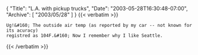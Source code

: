 {
  "Title": "L.A. with pickup trucks",
  "Date": "2003-05-28T16:30:48-07:00",
  "Archive": [
    "2003/05/28"
  ]
}
{{< verbatim >}}

    Ug!&#160; The outside air temp (as reported by my car -- not known for its acuracy)
    registred as 104F.&#160; Now I remember why I like Seattle.
{{< /verbatim >}}
